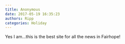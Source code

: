 ```yaml
---
title: Anonymous
date: 2017-05-19 16:35:23
authors: Ripp
categories: Holiday
---
```


 Yes I am...this is the best site for all the news in Fairhope!